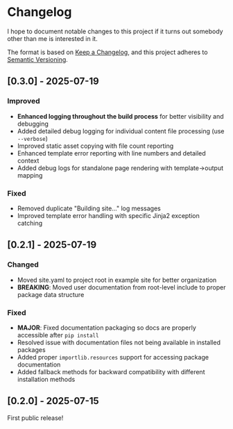 # Changelog

I hope to document notable changes to this project if it turns out somebody other than me is interested in it.

The format is based on [Keep a Changelog](https://keepachangelog.com/en/1.0.0/),
and this project adheres to [Semantic Versioning](https://semver.org/spec/v2.0.0.html).

## [0.3.0] - 2025-07-19

### Improved
- **Enhanced logging throughout the build process** for better visibility and debugging
- Added detailed debug logging for individual content file processing (use `--verbose`)
- Improved static asset copying with file count reporting
- Enhanced template error reporting with line numbers and detailed context
- Added debug logs for standalone page rendering with template→output mapping

### Fixed
- Removed duplicate "Building site..." log messages
- Improved template error handling with specific Jinja2 exception catching

## [0.2.1] - 2025-07-19

### Changed
- Moved site.yaml to project root in example site for better organization
- **BREAKING**: Moved user documentation from root-level include to proper package data structure

### Fixed  
- **MAJOR**: Fixed documentation packaging so docs are properly accessible after `pip install`
- Resolved issue with documentation files not being available in installed packages
- Added proper `importlib.resources` support for accessing package documentation
- Added fallback methods for backward compatibility with different installation methods

## [0.2.0] - 2025-07-15

First public release!
